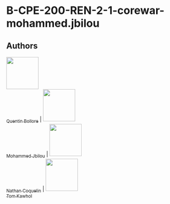 # B-CPE-200-REN-2-1-corewar-mohammed.jbilou

## Authors

[<img src="https://github.com/quentinbol.png?size=85" width=85><br><sub>Quentin Bollore</sub>](https://github.com/quentinbol) | [<img src="https://github.com/Molaryy.png?size=85" width=85><br><sub>Mohammed Jbilou</sub>](https://github.com/Molaryy) | [<img src="https://github.com/NathanCoquelin.png?size=85" width=85><br><sub>Nathan Coquelin</sub>](https://github.com/NathanCoquelin) | [<img src="https://github.com/tomkawohl.png?size=85" width=85><br><sub>Tom Kawhol</sub>](https://github.com/tomkawohl)
